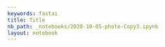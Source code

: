 ```yaml
---
keywords: fastai
title: Title
nb_path: _notebooks/2020-10-05-photo-Copy3.ipynb
layout: notebook
---
```


<!--
#################################################
### THIS FILE WAS AUTOGENERATED! DO NOT EDIT! ###
#################################################
# file to edit: _notebooks/2020-10-05-photo-Copy3.ipynb
-->

<div class="container" id="notebook-container">
        
<div class="cell border-box-sizing text_cell rendered"><div class="inner_cell">
<div class="text_cell_render border-box-sizing rendered_html">
<p><img src="/Blogging/images/copied_from_nb/my_icons/fastai_logo.png" alt=""></p>

</div>
</div>
</div>
<div class="cell border-box-sizing text_cell rendered"><div class="inner_cell">
<div class="text_cell_render border-box-sizing rendered_html">
<p><img src="/Blogging/images/copied_from_nb/my_icons/neural_net.png" alt=""></p>

</div>
</div>
</div>
</div>
 

